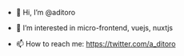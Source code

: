 - 👋 Hi, I’m @aditoro
- 👀 I’m interested in micro-frontend, vuejs, nuxtjs

- 📫 How to reach me: https://twitter.com/a_ditoro

<!---
aditoro/aditoro is a ✨ special ✨ repository because its `README.md` (this file) appears on your GitHub profile.
You can click the Preview link to take a look at your changes.
--->
